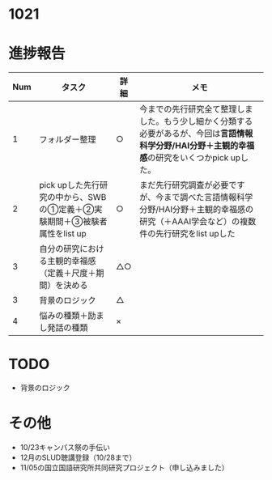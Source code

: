 # 1021

# 進捗報告
|Num|タスク|詳細|メモ|
|----|----|----|----|
|1|フォルダー整理|○|今までの先行研究全て整理しました。もう少し細かく分類する必要があるが、今回は**言語情報科学分野/HAI分野＋主観的幸福感**の研究をいくつかpick upした。|
|2|pick upした先行研究の中から、SWBの①定義＋②実験期間＋③被験者属性をlist up|○|まだ先行研究調査が必要ですが、今まで調べた言語情報科学分野/HAI分野＋主観的幸福感の研究（＋AAAI学会など）の複数件の先行研究をlist upした|
|3|自分の研究における主観的幸福感（定義＋尺度＋期間）を決める|△○||
|3|背景のロジック|△||
|4|悩みの種類＋励まし発話の種類|×||


# TODO
- 背景のロジック


# その他
- 10/23キャンパス祭の手伝い
- 12月のSLUD聴講登録（10/28まで）
- 11/05の国立国語研究所共同研究プロジェクト（申し込みました）
